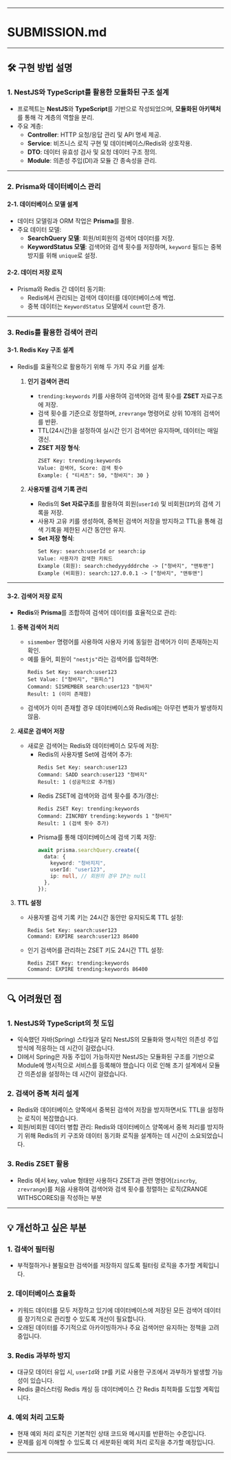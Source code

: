 

---

# SUBMISSION.md

---

## 🛠️ 구현 방법 설명

### 1. NestJS와 TypeScript를 활용한 모듈화된 구조 설계
- 프로젝트는 **NestJS**와 **TypeScript**를 기반으로 작성되었으며, **모듈화된 아키텍처**를 통해 각 계층의 역할을 분리.
- 주요 계층:
  - **Controller**: HTTP 요청/응답 관리 및 API 명세 제공.
  - **Service**: 비즈니스 로직 구현 및 데이터베이스/Redis와 상호작용.
  - **DTO**: 데이터 유효성 검사 및 요청 데이터 구조 정의.
  - **Module**: 의존성 주입(DI)과 모듈 간 종속성을 관리.

---

### 2. Prisma와 데이터베이스 관리

#### 2-1. 데이터베이스 모델 설계
- 데이터 모델링과 ORM 작업은 **Prisma**를 활용.
- 주요 데이터 모델:
  - **SearchQuery 모델**: 회원/비회원의 검색어 데이터를 저장.  
  - **KeywordStatus 모델**: 검색어와 검색 횟수를 저장하며, `keyword` 필드는 중복 방지를 위해 `unique`로 설정.  

#### 2-2. 데이터 저장 로직
- Prisma와 Redis 간 데이터 동기화:
  - Redis에서 관리되는 검색어 데이터를 데이터베이스에 백업.  
  - 중복 데이터는 `KeywordStatus` 모델에서 `count`만 증가.  

---

### 3. Redis를 활용한 검색어 관리

#### 3-1. Redis Key 구조 설계
- Redis를 효율적으로 활용하기 위해 두 가지 주요 키를 설계:
  1. **인기 검색어 관리**  
     - `trending:keywords` 키를 사용하여 검색어와 검색 횟수를 **ZSET** 자료구조에 저장.  
     - 검색 횟수를 기준으로 정렬하며, `zrevrange` 명령어로 상위 10개의 검색어를 반환.  
     - TTL(24시간)을 설정하여 실시간 인기 검색어만 유지하며, 데이터는 매일 갱신.
     - **ZSET 저장 형식**:  
       ```plaintext
       ZSET Key: trending:keywords
       Value: 검색어, Score: 검색 횟수
       Example: { "티셔츠": 50, "청바지": 30 }
       ```

  2. **사용자별 검색 기록 관리**  
     - Redis의 **Set 자료구조**를 활용하여 회원(`userId`) 및 비회원(`IP`)의 검색 기록을 저장.  
     - 사용자 고유 키를 생성하여, 중복된 검색어 저장을 방지하고 TTL을 통해 검색 기록을 제한된 시간 동안만 유지.  
     - **Set 저장 형식**:  
       ```plaintext
       Set Key: search:userId or search:ip
       Value: 사용자가 검색한 키워드
       Example (회원): search:chedyyydddrche -> ["청바지", "맨투맨"]
       Example (비회원): search:127.0.0.1 -> ["청바지", "맨투맨"]
       ```

---

#### 3-2. 검색어 저장 로직
- **Redis**와 **Prisma**를 조합하여 검색어 데이터를 효율적으로 관리:

1. **중복 검색어 처리**
   - `sismember` 명령어를 사용하여 사용자 키에 동일한 검색어가 이미 존재하는지 확인.
   - 예를 들어, 회원이 `"nestjs"`라는 검색어를 입력하면:
     ```plaintext
     Redis Set Key: search:user123
     Set Value: ["청바지", "원피스"]
     Command: SISMEMBER search:user123 "청바지"
     Result: 1 (이미 존재함)
     ```
   - 검색어가 이미 존재할 경우 데이터베이스와 Redis에는 아무런 변화가 발생하지 않음.

2. **새로운 검색어 저장**
   - 새로운 검색어는 Redis와 데이터베이스 모두에 저장:
     - Redis의 사용자별 Set에 검색어 추가:
       ```plaintext
       Redis Set Key: search:user123
       Command: SADD search:user123 "청바지"
       Result: 1 (성공적으로 추가됨)
       ```
     - Redis ZSET에 검색어와 검색 횟수를 추가/갱신:
       ```plaintext
       Redis ZSET Key: trending:keywords
       Command: ZINCRBY trending:keywords 1 "청바지"
       Result: 1 (검색 횟수 추가)
       ```
     - Prisma를 통해 데이터베이스에 검색 기록 저장:
       ```typescript
       await prisma.searchQuery.create({
         data: {
           keyword: "청바지지",
           userId: "user123",
           ip: null, // 회원의 경우 IP는 null
         },
       });
       ```

3. **TTL 설정**
   - 사용자별 검색 기록 키는 24시간 동안만 유지되도록 TTL 설정:
     ```plaintext
     Redis Set Key: search:user123
     Command: EXPIRE search:user123 86400
     ```
   - 인기 검색어를 관리하는 ZSET 키도 24시간 TTL 설정:
     ```plaintext
     Redis ZSET Key: trending:keywords
     Command: EXPIRE trending:keywords 86400
     ```

---

## 🔍 어려웠던 점

### 1. NestJS와 TypeScript의 첫 도입
- 익숙했던 자바(Spring) 스타일과 달리 NestJS의 모듈화와 명시적인 의존성 주입 방식에 적응하는 데 시간이 걸렸습니다.  
- DI에서 Spring은 자동 주입이 가능하지만 NestJS는 모듈화된 구조를 기반으로 Module에 명시적으로 서비스를 등록해야 했습니다 이로 인해 초기 설계에서 모듈 간 의존성을 설정하는 데 시간이 걸렸습니다.

### 2. 검색어 중복 처리 설계
- Redis와 데이터베이스 양쪽에서 중복된 검색어 저장을 방지하면서도 TTL을 설정하는 로직이 복잡했습니다.  
- 회원/비회원 데이터 병합 관리: Redis와 데이터베이스 양쪽에서 중복 처리를 방지하기 위해 Redis의 키 구조와 데이터 동기화 로직을 설계하는 데 시간이 소요되었습니다.

### 3. Redis ZSET 활용
- Redis 에서 key, value 형태만 사용하다  ZSET과 관련 명령어(`zincrby`, `zrevrange`)를 처음 사용하여 검색어와 검색 횟수를 정렬하는 로직(ZRANGE WITHSCORES)을 작성하는 부분

---

## 💡 개선하고 싶은 부분

### 1. 검색어 필터링
- 부적절하거나 불필요한 검색어를 저장하지 않도록 필터링 로직을 추가할 계획입니다.  

### 2. 데이터베이스 효율화
- 키워드 데이터를 모두 저장하고 있기에 데이터베이스에 저장된 모든 검색어 데이터를 장기적으로 관리할 수 있도록 개선이 필요합니다.  
- 오래된 데이터를 주기적으로 아카이빙하거나 주요 검색어만 유지하는 정책을 고려 중입니다.  

### 3. Redis 과부하 방지
- 대규모 데이터 유입 시, `userId`와 `IP`를 키로 사용한 구조에서 과부하가 발생할 가능성이 있습니다.  
- Redis 클러스터링 Redis 캐싱 등 데이터베이스 간 Redis 최적화를 도입할 계획입니다.  

### 4. 예외 처리 고도화
- 현재 예외 처리 로직은 기본적인 상태 코드와 메시지를 반환하는 수준입니다.  
- 문제를 쉽게 이해할 수 있도록 더 세분화된 예외 처리 로직을 추가할 예정입니다.  

---

